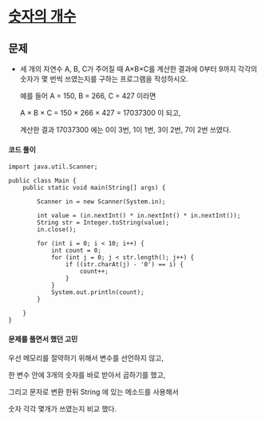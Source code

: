 # [숫자의 개수](https://www.acmicpc.net/problem/2577)



## 문제

- 세 개의 자연수 A, B, C가 주어질 때 A×B×C를 계산한 결과에 0부터 9까지 각각의 숫자가 몇 번씩 쓰였는지를 구하는 프로그램을 작성하시오.

  예를 들어 A = 150, B = 266, C = 427 이라면 

  A × B × C = 150 × 266 × 427 = 17037300 이 되고, 

  계산한 결과 17037300 에는 0이 3번, 1이 1번, 3이 2번, 7이 2번 쓰였다.



#### 코드 풀이

```
import java.util.Scanner;
 
public class Main {
	public static void main(String[] args) {
 
		Scanner in = new Scanner(System.in);
 
		int value = (in.nextInt() * in.nextInt() * in.nextInt());
		String str = Integer.toString(value);
		in.close();
		
		for (int i = 0; i < 10; i++) {
			int count = 0;
			for (int j = 0; j < str.length(); j++) {
				if ((str.charAt(j) - '0') == i) {
					count++;
				}
			}
			System.out.println(count);
		}
		
	}
}

```



#### 문제를 풀면서 했던 고민 

우선 메모리를 절약하기 위해서 변수를 선언하지 않고, 

한 변수 안에 3개의 숫자를 바로 받아서 곱하기를 했고, 

그리고 문자로 변환 한뒤 String 에 있는 메소드를 사용해서 

숫자 각각 몇개가 쓰였는지 비교 했다. 